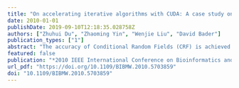 ```yaml
---
title: "On accelerating iterative algorithms with CUDA: A case study on Conditional Random Fields training algorithm for biological sequence alignment"
date: 2010-01-01
publishDate: 2019-09-10T12:18:35.028758Z
authors: ["Zhuhui Du", "Zhaoming Yin", "Wenjie Liu", "David Bader"]
publication_types: ["1"]
abstract: "The accuracy of Conditional Random Fields (CRF) is achieved at the cost of huge amount of computation to train model. In this paper we designed the parallelized algorithm for the Gradient Ascent based CRF training methods for biological sequence alignment. Our contribution is mainly on two aspects: 1) We flexibly parallelized the different iterative computation patterns, and the according optimization methods are presented. 2) As for the Gibbs Sampling based training method, we designed a way to automatically predict the iteration round, so that the parallel algorithm could be run in a more efficient manner. In the experiment, these parallel algorithms achieved valuable accelerations comparing to the serial version."
featured: false
publication: "*2010 IEEE International Conference on Bioinformatics and Biomedicine Workshops (BIBMW)*"
url_pdf: "https://doi.org/10.1109/BIBMW.2010.5703859"
doi: "10.1109/BIBMW.2010.5703859"
---
```



